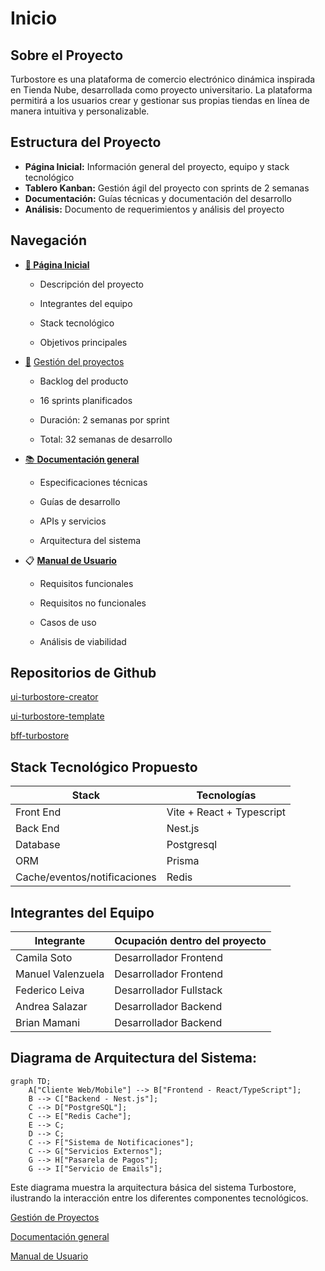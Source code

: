 # Inicio

## Sobre el Proyecto

Turbostore es una plataforma de comercio electrónico dinámica inspirada en Tienda Nube, desarrollada como proyecto universitario. La plataforma permitirá a los usuarios crear y gestionar sus propias tiendas en línea de manera intuitiva y personalizable.

## Estructura del Proyecto

- **Página Inicial:** Información general del proyecto, equipo y stack tecnológico
- **Tablero Kanban:** Gestión ágil del proyecto con sprints de 2 semanas
- **Documentación:** Guías técnicas y documentación del desarrollo
- **Análisis:** Documento de requerimientos y análisis del proyecto

## Navegación

- [**📱 Página Inicial**](https://www.notion.so/Turbostore-Taller-lll-IFTS16-1bf0ec4380bd80bb9345fa4b78c2f424?pvs=21)
    
    - Descripción del proyecto
    
    - Integrantes del equipo
    
    - Stack tecnológico
    
    - Objetivos principales
    
- [**🛒**](https://emojipedia.org/es/carrito-de-la-compra) [Gestión del proyectos](https://www.notion.so/Gesti-n-de-Proyectos-1ca0ec4380bd80919660c5697869cf61?pvs=21)
    
    - Backlog del producto
    
    - 16 sprints planificados
    
    - Duración: 2 semanas por sprint
    
    - Total: 32 semanas de desarrollo
    
- [📚 **Documentación general**](https://www.notion.so/Documentaci-n-general-1bf0ec4380bd8038b569caca5dd7b8dd?pvs=21)
    
    - Especificaciones técnicas
    
    - Guías de desarrollo
    
    - APIs y servicios
    
    - Arquitectura del sistema
    
- 📋 [**Manual de Usuario**](https://www.notion.so/Manual-de-Usuario-1c00ec4380bd80f7b82acc8dc2f46c7f?pvs=21)
    
    - Requisitos funcionales
    
    - Requisitos no funcionales
    
    - Casos de uso
    
    - Análisis de viabilidad
    

## Repositorios de Github

[ui-turbostore-creator](https://github.com/feleiva297/ui-turbostore-creator)

[ui-turbostore-template](https://github.com/feleiva297/ui-turbostore-template)

[bff-turbostore](https://github.com/feleiva297/bff-turbostore)

## Stack Tecnológico Propuesto

| Stack | Tecnologías |
| --- | --- |
| Front End | Vite + React + Typescript |
| Back End | Nest.js |
| Database | Postgresql |
| ORM | Prisma |
| Cache/eventos/notificaciones | Redis |

## Integrantes del Equipo

| Integrante | Ocupación dentro del proyecto |
| --- | --- |
| Camila Soto | Desarrollador Frontend |
| Manuel Valenzuela | Desarrollador Frontend |
| Federico Leiva | Desarrollador Fullstack |
| Andrea Salazar | Desarrollador Backend |
| Brian Mamani | Desarrollador Backend |

## Diagrama de Arquitectura del Sistema:

```mermaid
graph TD;
    A["Cliente Web/Mobile"] --> B["Frontend - React/TypeScript"];
    B --> C["Backend - Nest.js"];
    C --> D["PostgreSQL"];
    C --> E["Redis Cache"];
    E --> C;
    D --> C;
    C --> F["Sistema de Notificaciones"];
    C --> G["Servicios Externos"];
    G --> H["Pasarela de Pagos"];
    G --> I["Servicio de Emails"];

```

Este diagrama muestra la arquitectura básica del sistema Turbostore, ilustrando la interacción entre los diferentes componentes tecnológicos.

[Gestión de Proyectos](https://www.notion.so/Gesti-n-de-Proyectos-1ca0ec4380bd80919660c5697869cf61?pvs=21)

[ Documentación general](https://www.notion.so/Documentaci-n-general-1bf0ec4380bd8038b569caca5dd7b8dd?pvs=21)

[Manual de Usuario](https://www.notion.so/Manual-de-Usuario-1c00ec4380bd80f7b82acc8dc2f46c7f?pvs=21)